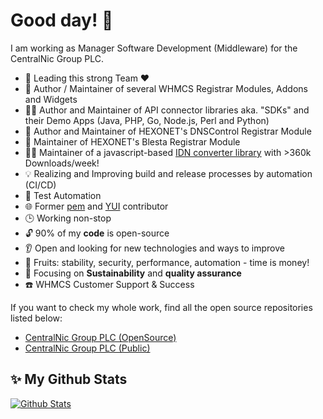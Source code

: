 # Good day! 👋

I am working as Manager Software Development (Middleware) for the CentralNic Group PLC.

- :rocket: Leading this strong Team :hearts:
- :superhero: Author / Maintainer of several WHMCS Registrar Modules, Addons and Widgets
- :mage_man: Author and Maintainer of API connector libraries aka. "SDKs" and their Demo Apps (Java, PHP, Go, Node.js, Perl and Python)
- :genie: Author and Maintainer of HEXONET's DNSControl Registrar Module
- :construction_worker: Maintainer of HEXONET's Blesta Registrar Module
- :technologist: Maintainer of a javascript-based [IDN converter library](https://www.npmjs.com/package/idna-uts46-hx) with >360k Downloads/week!
- 💡 Realizing and Improving build and release processes by automation (CI/CD)
- :rainbow: Test Automation
- 🌐 Former [pem](https://www.npmjs.com/package/pem) and [YUI](https://yuilibrary.com/) contributor
- 🕒 Working non-stop
- 🔓 90% of my **code** is open-source
- :ear: Open and looking for new technologies and ways to improve
- 🍇 Fruits: stability, security, performance, automation - time is money!
- 🎯 Focusing on **Sustainability** and **quality assurance**
- :phone: WHMCS Customer Support & Success

If you want to check my whole work, find all the open source repositories listed below:

- [CentralNic Group PLC (OpenSource)]([https://github.com/centralnicgroup-opensource](https://github.com/orgs/centralnicgroup-opensource/repositories?q=rtldev-middleware-&type=all&language=&sort=))
- [CentralNic Group PLC (Public)]([https://github.com/centralnicgroup-opensource](https://github.com/orgs/centralnicgroup-public/repositories?q=rtldev-middleware-&type=all&language=&sort=))

## ✨ My Github Stats
<p align="left"> <a href="https://git.io/streak-stats"><img alt="Github Stats" src="http://github-readme-streak-stats.herokuapp.com?user=kaischwarz-cnic&theme=ads-juicy-fresh&hide_border=true" /></a> </p>
